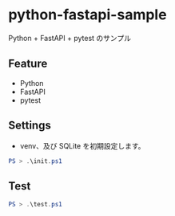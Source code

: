 # python-fastapi-sample
Python + FastAPI + pytest のサンプル

## Feature
- Python
- FastAPI
- pytest

## Settings
- venv、及び SQLite を初期設定します。

```ps1
PS > .\init.ps1
```

## Test

```ps1
PS > .\test.ps1
```
